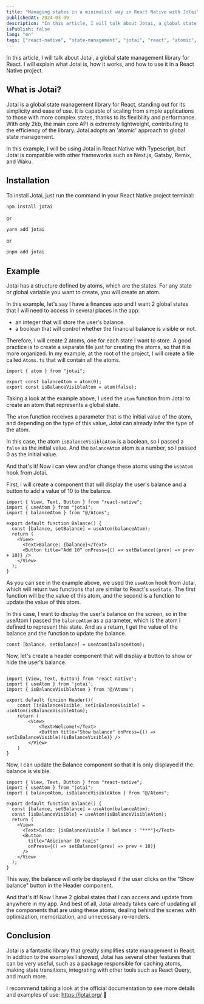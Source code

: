 ```yaml
---
title: "Managing states in a minimalist way in React Native with Jotai"
publishedAt: 2024-03-09
description: "In this article, I will talk about Jotai, a global state management library for React, explaining how it works and how to use it in a React Native project."
isPublish: false
lang: "en"
tags: ["react-native", "state-management", "jotai", "react", "atomic", "minimalist", "tutorial"]
---
```


In this article, I will talk about Jotai, a global state management library for React. I will explain what Jotai is, how it works, and how to use it in a React Native project.

## What is Jotai?

Jotai is a global state management library for React, standing out for its simplicity and ease of use. It is capable of scaling from simple applications to those with more complex states, thanks to its flexibility and performance. With only 2kb, the main core API is extremely lightweight, contributing to the efficiency of the library. Jotai adopts an 'atomic' approach to global state management.

In this example, I will be using Jotai in React Native with Typescript, but Jotai is compatible with other frameworks such as Next.js, Gatsby, Remix, and Waku.

## Installation

To install Jotai, just run the command in your React Native project terminal:

```bash
npm install jotai
```

or

```bash
yarn add jotai
```

or

```bash
pnpm add jotai
```

## Example

Jotai has a structure defined by atoms, which are the states. For any state or global variable you want to create, you will create an atom.

In this example, let's say I have a finances app and I want 2 global states that I will need to access in several places in the app:

- an integer that will store the user's balance.
- a boolean that will control whether the financial balance is visible or not.

Therefore, I will create 2 atoms, one for each state I want to store. A good practice is to create a separate file just for creating the atoms, so that it is more organized. In my example, at the root of the project, I will create a file called `Atoms.ts` that will contain all the atoms.

```tsx
import { atom } from "jotai";

export const balanceAtom = atom(0);
export const isBalanceVisibleAtom = atom(false);
```

Taking a look at the example above, I used the `atom` function from Jotai to create an atom that represents a global state.

The `atom` function receives a parameter that is the initial value of the atom, and depending on the type of this value, Jotai can already infer the type of the atom.

In this case, the atom `isBalanceVisibleAtom` is a boolean, so I passed a `false` as the initial value. And the `balanceAtom` atom is a number, so I passed 0 as the initial value.

And that's it! Now i can view and/or change these atoms using the `useAtom` hook from Jotai.

First, i will create a component that will display the user's balance and a button to add a value of 10 to the balance.

```tsx
import { View, Text, Button } from "react-native";
import { useAtom } from "jotai";
import { balanceAtom } from "@/Atoms";

export default function Balance() {
  const [balance, setBalance] = useAtom(balanceAtom);
  return (
    <View>
      <Text>Balance: {balance}</Text>
      <Button title="Add 10" onPress={() => setBalance((prev) => prev + 10)} />
    </View>
  );
}
```

As you can see in the example above, we used the `useAtom` hook from Jotai, which will return two functions that are similar to React's `useState`. The first function will be the value of this atom, and the second is a function to update the value of this atom.

In this case, I want to display the user's balance on the screen, so in the useAtom I passed the `balanceAtom` as a parameter, which is the atom I defined to represent this state. And as a return, I get the value of the balance and the function to update the balance.

```tsx
const [balance, setBalance] = useAtom(balanceAtom);
```

Now, let's create a header component that will display a button to show or hide the user's balance.

```tsx

import {View, Text, Button} from 'react-native';
import { useAtom } from 'jotai';
import { isBalanceVisibleAtom } from '@/Atoms';

export default funcion Header(){
    const [isBalanceVisible, setIsBalanceVisible] = useAtom(isBalanceVisibleAtom);
    return (
        <View>
            <Text>Welcome!</Text>
            <Button title="Show balance" onPress={() => setIsBalanceVisible(!isBalanceVisible)} />
        </View>
    )
}
```

Now, I can update the Balance component so that it is only displayed if the balance is visible.

```tsx
import { View, Text, Button } from "react-native";
import { useAtom } from "jotai";
import { balanceAtom, isBalanceVisibleAtom } from "@/Atoms";

export default function Balance() {
  const [balance, setBalance] = useAtom(balanceAtom);
  const [isBalanceVisible] = useAtom(isBalanceVisibleAtom);
  return (
    <View>
      <Text>Saldo: {isBalanceVisible ? balance : "***"}</Text>
      <Button
        title="Adicionar 10 reais"
        onPress={() => setBalance((prev) => prev + 10)}
      />
    </View>
  );
}
```

This way, the balance will only be displayed if the user clicks on the "Show balance" button in the Header component.

And that's it! Now I have 2 global states that I can access and update from anywhere in my app. And best of all, Jotai already takes care of updating all the components that are using these atoms, dealing behind the scenes with optimization, memorization, and unnecessary re-renders.

## Conclusion

Jotai is a fantastic library that greatly simplifies state management in React. In addition to the examples I showed, Jotai has several other features that can be very useful, such as a package responsible for caching atoms, making state transitions, integrating with other tools such as React Query, and much more.

I recommend taking a look at the official documentation to see more details and examples of use: https://jotai.org/ 🚀
